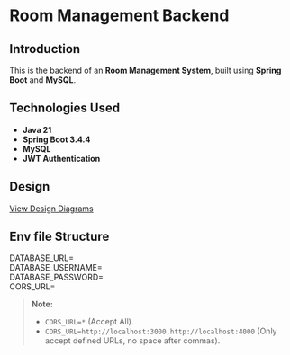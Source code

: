# Room Management Backend

## Introduction
This is the backend of an **Room Management System**, built using **Spring Boot** and **MySQL**.

## Technologies Used
- **Java 21**
- **Spring Boot 3.4.4**
- **MySQL**
- **JWT Authentication**

## Design
[View Design Diagrams](https://drive.google.com/file/d/189FfW2V_v8y9Q_UA8yiDtqT-CuQw0Ayt/view?usp=sharing)

## Env file Structure

DATABASE_URL=    
DATABASE_USERNAME=  
DATABASE_PASSWORD=  
CORS_URL=

> **Note:**
> - `CORS_URL=*` (Accept All).
> - `CORS_URL=http://localhost:3000,http://localhost:4000` (Only accept defined URLs, no space after commas).





